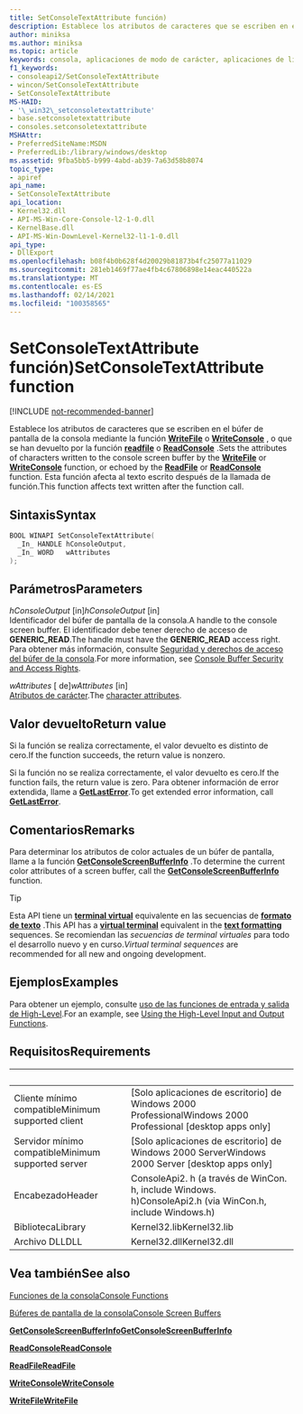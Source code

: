 ```yaml
---
title: SetConsoleTextAttribute función)
description: Establece los atributos de caracteres que se escriben en el búfer de pantalla de la consola mediante la función WriteFile o WriteConsole, o que se han devuelto por la función ReadFile o ReadConsole.
author: miniksa
ms.author: miniksa
ms.topic: article
keywords: consola, aplicaciones de modo de carácter, aplicaciones de línea de comandos, aplicaciones de terminal, API de consola
f1_keywords:
- consoleapi2/SetConsoleTextAttribute
- wincon/SetConsoleTextAttribute
- SetConsoleTextAttribute
MS-HAID:
- '\_win32\_setconsoletextattribute'
- base.setconsoletextattribute
- consoles.setconsoletextattribute
MSHAttr:
- PreferredSiteName:MSDN
- PreferredLib:/library/windows/desktop
ms.assetid: 9fba5bb5-b999-4abd-ab39-7a63d58b8074
topic_type:
- apiref
api_name:
- SetConsoleTextAttribute
api_location:
- Kernel32.dll
- API-MS-Win-Core-Console-l2-1-0.dll
- KernelBase.dll
- API-MS-Win-DownLevel-Kernel32-l1-1-0.dll
api_type:
- DllExport
ms.openlocfilehash: b08f4b0b628f4d20029b81873b4fc25077a11029
ms.sourcegitcommit: 281eb1469f77ae4fb4c67806898e14eac440522a
ms.translationtype: MT
ms.contentlocale: es-ES
ms.lasthandoff: 02/14/2021
ms.locfileid: "100358565"
---
```

# <a name="setconsoletextattribute-function"></a><span data-ttu-id="61896-104">SetConsoleTextAttribute función)</span><span class="sxs-lookup"><span data-stu-id="61896-104">SetConsoleTextAttribute function</span></span>

[!INCLUDE [not-recommended-banner](./includes/not-recommended-banner.md)]

<span data-ttu-id="61896-105">Establece los atributos de caracteres que se escriben en el búfer de pantalla de la consola mediante la función [**WriteFile**](/windows/win32/api/fileapi/nf-fileapi-writefile) o [**WriteConsole**](writeconsole.md) , o que se han devuelto por la función [**readfile**](/windows/win32/api/fileapi/nf-fileapi-readfile) o [**ReadConsole**](readconsole.md) .</span><span class="sxs-lookup"><span data-stu-id="61896-105">Sets the attributes of characters written to the console screen buffer by the [**WriteFile**](/windows/win32/api/fileapi/nf-fileapi-writefile) or [**WriteConsole**](writeconsole.md) function, or echoed by the [**ReadFile**](/windows/win32/api/fileapi/nf-fileapi-readfile) or [**ReadConsole**](readconsole.md) function.</span></span> <span data-ttu-id="61896-106">Esta función afecta al texto escrito después de la llamada de función.</span><span class="sxs-lookup"><span data-stu-id="61896-106">This function affects text written after the function call.</span></span>

## <a name="syntax"></a><span data-ttu-id="61896-107">Sintaxis</span><span class="sxs-lookup"><span data-stu-id="61896-107">Syntax</span></span>

```C
BOOL WINAPI SetConsoleTextAttribute(
  _In_ HANDLE hConsoleOutput,
  _In_ WORD   wAttributes
);
```

## <a name="parameters"></a><span data-ttu-id="61896-108">Parámetros</span><span class="sxs-lookup"><span data-stu-id="61896-108">Parameters</span></span>

<span data-ttu-id="61896-109">*hConsoleOutput* \[in\]</span><span class="sxs-lookup"><span data-stu-id="61896-109">*hConsoleOutput* \[in\]</span></span>  
<span data-ttu-id="61896-110">Identificador del búfer de pantalla de la consola.</span><span class="sxs-lookup"><span data-stu-id="61896-110">A handle to the console screen buffer.</span></span> <span data-ttu-id="61896-111">El identificador debe tener derecho de acceso de **GENERIC\_READ**.</span><span class="sxs-lookup"><span data-stu-id="61896-111">The handle must have the **GENERIC\_READ** access right.</span></span> <span data-ttu-id="61896-112">Para obtener más información, consulte [Seguridad y derechos de acceso del búfer de la consola](console-buffer-security-and-access-rights.md).</span><span class="sxs-lookup"><span data-stu-id="61896-112">For more information, see [Console Buffer Security and Access Rights](console-buffer-security-and-access-rights.md).</span></span>

<span data-ttu-id="61896-113">*wAttributes* \[ de\]</span><span class="sxs-lookup"><span data-stu-id="61896-113">*wAttributes* \[in\]</span></span>  
<span data-ttu-id="61896-114">[Atributos de carácter](console-screen-buffers.md#character-attributes).</span><span class="sxs-lookup"><span data-stu-id="61896-114">The [character attributes](console-screen-buffers.md#character-attributes).</span></span>

## <a name="return-value"></a><span data-ttu-id="61896-115">Valor devuelto</span><span class="sxs-lookup"><span data-stu-id="61896-115">Return value</span></span>

<span data-ttu-id="61896-116">Si la función se realiza correctamente, el valor devuelto es distinto de cero.</span><span class="sxs-lookup"><span data-stu-id="61896-116">If the function succeeds, the return value is nonzero.</span></span>

<span data-ttu-id="61896-117">Si la función no se realiza correctamente, el valor devuelto es cero.</span><span class="sxs-lookup"><span data-stu-id="61896-117">If the function fails, the return value is zero.</span></span> <span data-ttu-id="61896-118">Para obtener información de error extendida, llame a [**GetLastError**](/windows/win32/api/errhandlingapi/nf-errhandlingapi-getlasterror).</span><span class="sxs-lookup"><span data-stu-id="61896-118">To get extended error information, call [**GetLastError**](/windows/win32/api/errhandlingapi/nf-errhandlingapi-getlasterror).</span></span>

## <a name="remarks"></a><span data-ttu-id="61896-119">Comentarios</span><span class="sxs-lookup"><span data-stu-id="61896-119">Remarks</span></span>

<span data-ttu-id="61896-120">Para determinar los atributos de color actuales de un búfer de pantalla, llame a la función [**GetConsoleScreenBufferInfo**](getconsolescreenbufferinfo.md) .</span><span class="sxs-lookup"><span data-stu-id="61896-120">To determine the current color attributes of a screen buffer, call the [**GetConsoleScreenBufferInfo**](getconsolescreenbufferinfo.md) function.</span></span>

> [!TIP]
> <span data-ttu-id="61896-121">Esta API tiene un **[terminal virtual](console-virtual-terminal-sequences.md)** equivalente en las secuencias de **[formato de texto](console-virtual-terminal-sequences.md#text-formatting)** .</span><span class="sxs-lookup"><span data-stu-id="61896-121">This API has a **[virtual terminal](console-virtual-terminal-sequences.md)** equivalent in the **[text formatting](console-virtual-terminal-sequences.md#text-formatting)** sequences.</span></span> <span data-ttu-id="61896-122">Se recomiendan las _secuencias de terminal virtuales_ para todo el desarrollo nuevo y en curso.</span><span class="sxs-lookup"><span data-stu-id="61896-122">_Virtual terminal sequences_ are recommended for all new and ongoing development.</span></span>

## <a name="examples"></a><span data-ttu-id="61896-123">Ejemplos</span><span class="sxs-lookup"><span data-stu-id="61896-123">Examples</span></span>

<span data-ttu-id="61896-124">Para obtener un ejemplo, consulte [uso de las funciones de entrada y salida de High-Level](using-the-high-level-input-and-output-functions.md).</span><span class="sxs-lookup"><span data-stu-id="61896-124">For an example, see [Using the High-Level Input and Output Functions](using-the-high-level-input-and-output-functions.md).</span></span>

## <a name="requirements"></a><span data-ttu-id="61896-125">Requisitos</span><span class="sxs-lookup"><span data-stu-id="61896-125">Requirements</span></span>

| &nbsp; | &nbsp; |
|-|-|
| <span data-ttu-id="61896-126">Cliente mínimo compatible</span><span class="sxs-lookup"><span data-stu-id="61896-126">Minimum supported client</span></span> | <span data-ttu-id="61896-127">\[Solo aplicaciones de escritorio\] de Windows 2000 Professional</span><span class="sxs-lookup"><span data-stu-id="61896-127">Windows 2000 Professional \[desktop apps only\]</span></span> |
| <span data-ttu-id="61896-128">Servidor mínimo compatible</span><span class="sxs-lookup"><span data-stu-id="61896-128">Minimum supported server</span></span> | <span data-ttu-id="61896-129">\[Solo aplicaciones de escritorio\] de Windows 2000 Server</span><span class="sxs-lookup"><span data-stu-id="61896-129">Windows 2000 Server \[desktop apps only\]</span></span> |
| <span data-ttu-id="61896-130">Encabezado</span><span class="sxs-lookup"><span data-stu-id="61896-130">Header</span></span> | <span data-ttu-id="61896-131">ConsoleApi2. h (a través de WinCon. h, include Windows. h)</span><span class="sxs-lookup"><span data-stu-id="61896-131">ConsoleApi2.h (via WinCon.h, include Windows.h)</span></span> |
| <span data-ttu-id="61896-132">Biblioteca</span><span class="sxs-lookup"><span data-stu-id="61896-132">Library</span></span> | <span data-ttu-id="61896-133">Kernel32.lib</span><span class="sxs-lookup"><span data-stu-id="61896-133">Kernel32.lib</span></span> |
| <span data-ttu-id="61896-134">Archivo DLL</span><span class="sxs-lookup"><span data-stu-id="61896-134">DLL</span></span> | <span data-ttu-id="61896-135">Kernel32.dll</span><span class="sxs-lookup"><span data-stu-id="61896-135">Kernel32.dll</span></span> |

## <a name="see-also"></a><span data-ttu-id="61896-136">Vea también</span><span class="sxs-lookup"><span data-stu-id="61896-136">See also</span></span>

[<span data-ttu-id="61896-137">Funciones de la consola</span><span class="sxs-lookup"><span data-stu-id="61896-137">Console Functions</span></span>](console-functions.md)

[<span data-ttu-id="61896-138">Búferes de pantalla de la consola</span><span class="sxs-lookup"><span data-stu-id="61896-138">Console Screen Buffers</span></span>](console-screen-buffers.md)

[<span data-ttu-id="61896-139">**GetConsoleScreenBufferInfo**</span><span class="sxs-lookup"><span data-stu-id="61896-139">**GetConsoleScreenBufferInfo**</span></span>](getconsolescreenbufferinfo.md)

[<span data-ttu-id="61896-140">**ReadConsole**</span><span class="sxs-lookup"><span data-stu-id="61896-140">**ReadConsole**</span></span>](readconsole.md)

[<span data-ttu-id="61896-141">**ReadFile**</span><span class="sxs-lookup"><span data-stu-id="61896-141">**ReadFile**</span></span>](/windows/win32/api/fileapi/nf-fileapi-readfile)

[<span data-ttu-id="61896-142">**WriteConsole**</span><span class="sxs-lookup"><span data-stu-id="61896-142">**WriteConsole**</span></span>](writeconsole.md)

[<span data-ttu-id="61896-143">**WriteFile**</span><span class="sxs-lookup"><span data-stu-id="61896-143">**WriteFile**</span></span>](/windows/win32/api/fileapi/nf-fileapi-writefile)